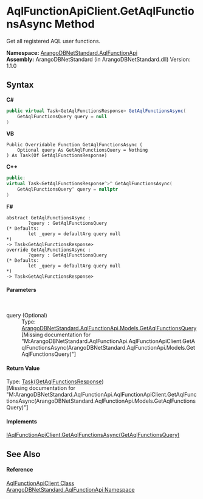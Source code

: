 # AqlFunctionApiClient.GetAqlFunctionsAsync Method 
 

Get all registered AQL user functions.

**Namespace:**&nbsp;<a href="9e7a61c2-48d3-6f6b-39e9-eee0bd305b09">ArangoDBNetStandard.AqlFunctionApi</a><br />**Assembly:**&nbsp;ArangoDBNetStandard (in ArangoDBNetStandard.dll) Version: 1.1.0

## Syntax

**C#**<br />
``` C#
public virtual Task<GetAqlFunctionsResponse> GetAqlFunctionsAsync(
	GetAqlFunctionsQuery query = null
)
```

**VB**<br />
``` VB
Public Overridable Function GetAqlFunctionsAsync ( 
	Optional query As GetAqlFunctionsQuery = Nothing
) As Task(Of GetAqlFunctionsResponse)
```

**C++**<br />
``` C++
public:
virtual Task<GetAqlFunctionsResponse^>^ GetAqlFunctionsAsync(
	GetAqlFunctionsQuery^ query = nullptr
)
```

**F#**<br />
``` F#
abstract GetAqlFunctionsAsync : 
        ?query : GetAqlFunctionsQuery 
(* Defaults:
        let _query = defaultArg query null
*)
-> Task<GetAqlFunctionsResponse> 
override GetAqlFunctionsAsync : 
        ?query : GetAqlFunctionsQuery 
(* Defaults:
        let _query = defaultArg query null
*)
-> Task<GetAqlFunctionsResponse> 
```


#### Parameters
&nbsp;<dl><dt>query (Optional)</dt><dd>Type: <a href="1cc0c977-b2e8-8119-ef9f-18966a564935">ArangoDBNetStandard.AqlFunctionApi.Models.GetAqlFunctionsQuery</a><br />\[Missing <param name="query"/> documentation for "M:ArangoDBNetStandard.AqlFunctionApi.AqlFunctionApiClient.GetAqlFunctionsAsync(ArangoDBNetStandard.AqlFunctionApi.Models.GetAqlFunctionsQuery)"\]</dd></dl>

#### Return Value
Type: <a href="https://docs.microsoft.com/dotnet/api/system.threading.tasks.task-1" target="_blank" rel="noopener noreferrer">Task</a>(<a href="82d80aae-0220-0ae3-a824-7cdba7145a18">GetAqlFunctionsResponse</a>)<br />\[Missing <returns> documentation for "M:ArangoDBNetStandard.AqlFunctionApi.AqlFunctionApiClient.GetAqlFunctionsAsync(ArangoDBNetStandard.AqlFunctionApi.Models.GetAqlFunctionsQuery)"\]

#### Implements
<a href="6b9f2b65-2db0-e966-66fb-8ca7bd20a00f">IAqlFunctionApiClient.GetAqlFunctionsAsync(GetAqlFunctionsQuery)</a><br />

## See Also


#### Reference
<a href="93a70d3e-43eb-c1f0-6613-b8427d240577">AqlFunctionApiClient Class</a><br /><a href="9e7a61c2-48d3-6f6b-39e9-eee0bd305b09">ArangoDBNetStandard.AqlFunctionApi Namespace</a><br />